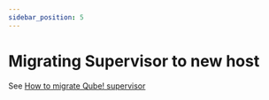 ```yaml
---
sidebar_position: 5
---
```


# Migrating Supervisor to new host

See [How to migrate Qube! supervisor](/knowledge-base/how-to/How+to+migrate+a+Qube+supervisor)

